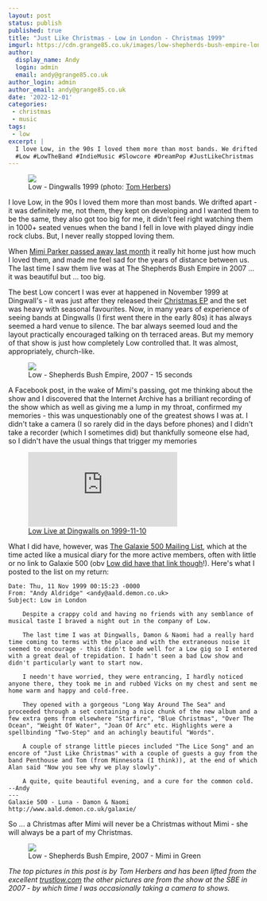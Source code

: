 ```yaml
---
layout: post
status: publish
published: true
title: "Just Like Christmas - Low in London - Christmas 1999"
imgurl: https://cdn.grange85.co.uk/images/low-shepherds-bush-empire-long-exposure.jpg
author:
  display_name: Andy
  login: admin
  email: andy@grange85.co.uk
author_login: admin
author_email: andy@grange85.co.uk
date: '2022-12-01'
categories:
 - christmas
 - music
tags:
 - low
excerpt: |
  I love Low, in the 90s I loved them more than most bands. We drifted apart - it was definitely me, not them, they kept on developing and I wanted them to be the same, it also didn't feel right watching them in 1000+ seated venues when the band I fell in love with played dingy indie rock clubs. But, I never really stopped loving them. 
  #Low #LowTheBand #IndieMusic #Slowcore #DreamPop #JustLikeChristmas
---
```

<figure class="aligncenter"><img src="https://cdn.grange85.co.uk/images/low-dingwalls-tom-herbers.jpg" class="img-responsive" /><figcaption>Low - Dingwalls 1999 (photo: <a href="http://www.trustlow.com/archive/diary/diary99_03.php">Tom Herbers</a>)</figcaption></figure>

I love Low, in the 90s I loved them more than most bands. We drifted apart - it was definitely me, not them, they kept on developing and I wanted them to be the same, they also got too big for me, it didn't feel right watching them in 1000+ seated venues when the band I fell in love with played dingy indie rock clubs. But, I never really stopped loving them. 

When [Mimi Parker passed away last month](https://twitter.com/lowtheband/status/1589279380043608065) it really hit home just how much I loved them, and made me feel sad for the years of distance between us. The last time I saw them live was at The Shepherds Bush Empire in 2007 ... it was beautiful but ... too big.

The best Low concert I was ever at happened in November 1999 at Dingwall's - it was just after they released their [Christmas EP](https://lowtheband.bandcamp.com/album/christmas) and the set was heavy with seasonal favourites. Now, in many years of experience of seeing bands at Dingwalls (I first went there in the early 80s) it has always seemed a hard venue to silence. The bar always seemed loud and the layout practically encouraged talking on th terraced areas. But my memory of that show is just how completely Low controlled that. It was almost, appropriately, church-like.

<figure class="aligncenter"><img src="https://cdn.grange85.co.uk/images/low-shepherds-bush-empire-long-exposure.jpg" class="img-responsive" /><figcaption>Low - Shepherds Bush Empire, 2007 - 15 seconds </figcaption></figure>

A Facebook post, in the wake of Mimi's passing, got me thinking about the show and I discovered that the Internet Archive has a brilliant recording of the show which as well as giving me a lump in my throat, confirmed my memories - this was unquestionably one of the greatest shows I was at. I didn't take a camera (I so rarely did in the days before phones) and I didn't take a recorder (which I sometimes did) but thankfully someone else had, so I didn't have the usual things that trigger my memories

<figure class="aligncenter">
<iframe src="https://archive.org/embed/Low1999-11-10.flac&playlist=1" frameborder="0" webkitallowfullscreen="true" mozallowfullscreen="true" allowfullscreen></iframe>
<figcaption><a href="https://archive.org/details/Low1999-11-10.flac/">Low Live at Dingwalls on 1999-11-10</a></figcaption></figure>

What I did have, however, was [The Galaxie 500 Mailing List](https://www.fullofwishes.co.uk/2006/04/06/history-the-galaxie-500-mailing-list/), which at the time acted like a musical diary for the more active members, often with little or no link to Galaxie 500 (obv [Low did have that link though](https://en.wikipedia.org/wiki/Kramer_(musician))!). Here's what I posted to the list on my return:

```
Date: Thu, 11 Nov 1999 00:15:23 -0000  
From: "Andy Aldridge" <andy@aald.demon.co.uk>
Subject: Low in London
    
    Despite a crappy cold and having no friends with any semblance of musical taste I braved a night out in the company of Low.

    The last time I was at Dingwalls, Damon & Naomi had a really hard time coming to terms with the place and with the extraneous noise it seemed to encourage - this didn't bode well for a Low gig so I entered with a great deal of trepidation. I hadn't seen a bad Low show and didn't particularly want to start now.

    I needn't have worried, they were entrancing, I hardly noticed anyone there, they took me in and rubbed Vicks on my chest and sent me home warm and happy and cold-free.

    They opened with a gorgeous "Long Way Around The Sea" and proceeded through a set containing a nice chunk of the new album and a few extra gems from elsewhere "Starfire", "Blue Christmas", "Over The Ocean", "Weight Of Water", "Joan Of Arc" etc. Highlights were a spellbinding "Two-Step" and an achingly beautiful "Words".

    A couple of strange little pieces included "The Lice Song" and an encore of "Just Like Christmas" with a couple of guests a guy from the band Penthouse and Tom (from Minnesota (I think)), at the end of which Alan said "Now you see why we play slowly".

    A quite, quite beautiful evening, and a cure for the common cold.
--Andy
--- 
Galaxie 500 - Luna - Damon & Naomi
http://www.aald.demon.co.uk/galaxie/
```

So ... a Christmas after Mimi will never be a Christmas without Mimi - she will always be a part of my Christmas.

<figure class="aligncenter"><img src="https://cdn.grange85.co.uk/images/low-shepherds-bush-empire-mimi-green.jpg" class="img-responsive" /><figcaption>Low - Shepherds Bush Empire, 2007 - Mimi in Green</figcaption></figure>

_The top pictures in this post is by Tom Herbers and has been lifted from the excellent [trustlow.com](http://www.trustlow.com/archive/diary/diary99_03.php) the other pictures are from the show at the SBE in 2007 - by which time I was occasionally taking a camera to shows._

